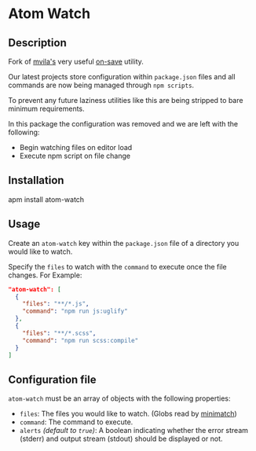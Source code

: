 # Atom Watch 

## Description

Fork of [mvila's](https://github.com/mvila) very useful [on-save](https://github.com/mvila/on-save) utility.

Our latest projects store configuration within `package.json` files and all commands are now being managed through `npm scripts`.

To prevent any future laziness utilities like this are being stripped to bare minimum requirements.

In this package the configuration was removed and we are left with the following:

* Begin watching files on editor load
* Execute npm script on file change

## Installation

apm install atom-watch

## Usage

Create an `atom-watch` key within the `package.json` file of a directory you would like to watch.

Specify the `files` to watch with the `command` to execute once the file changes. For Example:

```json
"atom-watch": [
  {
    "files": "**/*.js",
    "command": "npm run js:uglify"
  },
  {
    "files": "**/*.scss",
    "command": "npm run scss:compile"
  }
]
```

## Configuration file

`atom-watch` must be an array of objects with the following properties:

* `files`: The files you would like to watch. (Globs read by [minimatch](https://github.com/isaacs/minimatch))
* `command`: The command to execute.
* `alerts` _(default to `true`)_: A boolean indicating whether the error stream (stderr) and output stream (stdout) should be displayed or not.
